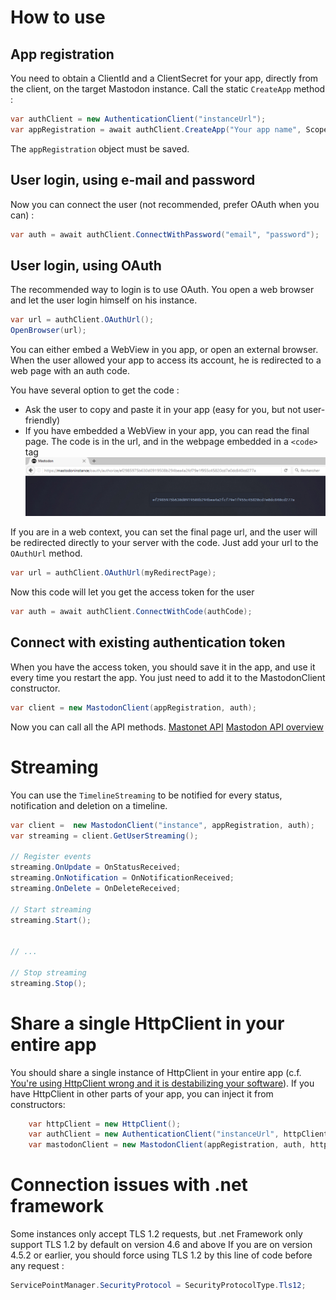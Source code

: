 # How to use

## App registration

You need to obtain a ClientId and a ClientSecret for your app, directly from the client, on the target Mastodon instance.
Call the static `CreateApp` method :
```cs
var authClient = new AuthenticationClient("instanceUrl");
var appRegistration = await authClient.CreateApp("Your app name", Scope.Read | Scope.Write | Scope.Follow);
```
The `appRegistration` object must be saved.

## User login, using e-mail and password

Now you can connect the user (not recommended, prefer OAuth when you can) :
```cs
var auth = await authClient.ConnectWithPassword("email", "password");
```
## User login, using OAuth

The recommended way to login is to use OAuth. You open a web browser and let the user login himself on his instance. 
```cs
var url = authClient.OAuthUrl();
OpenBrowser(url);
```
You can either embed a WebView in you app, or open an external browser. When the user allowed your app to access its account, he is redirected to a web page with an auth code.

You have several option to get the code :

  - Ask the user to copy and paste it in your app (easy for you, but not user-friendly)
  - If you have embedded a WebView in your app, you can read the final page. The code is in the url, and in the webpage embedded in a `<code>` tag  
	![OAuth result](oauth.png)

If you are in a web context, you can set the final page url, and the user will be redirected directly to your server with the code. Just add your url to the `OAuthUrl` method.
```cs
var url = authClient.OAuthUrl(myRedirectPage);
```
Now this code will let you get the access token for the user
```cs
var auth = await authClient.ConnectWithCode(authCode);
```
## Connect with existing authentication token

When you have the access token, you should save it in the app, and use it every time you restart the app. You just need to add it to the MastodonClient constructor.
```cs
var client = new MastodonClient(appRegistration, auth);
```
Now you can call all the API methods. [Mastonet API](https://github.com/glacasa/Mastonet/blob/master/API.md) [Mastodon API overview](https://github.com/tootsuite/documentation/blob/master/Using-the-API/API.md)

# Streaming

You can use the `TimelineStreaming` to be notified for every status, notification and deletion on a timeline.
```cs
var client =  new MastodonClient("instance", appRegistration, auth);
var streaming = client.GetUserStreaming();

// Register events
streaming.OnUpdate = OnStatusReceived;
streaming.OnNotification = OnNotificationReceived;
streaming.OnDelete = OnDeleteReceived;

// Start streaming
streaming.Start();


// ...

// Stop streaming
streaming.Stop();
```

# Share a single HttpClient in your entire app

You should share a single instance of HttpClient in your entire app (c.f. [You're using HttpClient wrong and it is destabilizing your software](https://aspnetmonsters.com/2016/08/2016-08-27-httpclientwrong/)). If you have HttpClient in other parts of your app, you can inject it from constructors:
```cs
    var httpClient = new HttpClient();
    var authClient = new AuthenticationClient("instanceUrl", httpClient);
    var mastodonClient = new MastodonClient(appRegistration, auth, httpClient);
```

# Connection issues with .net framework

Some instances only accept TLS 1.2 requests, but .net Framework only support TLS 1.2 by default on version 4.6 and above
If you are on version 4.5.2 or earlier, you should force using TLS 1.2 by this line of code before any request :
```cs
ServicePointManager.SecurityProtocol = SecurityProtocolType.Tls12;
```
